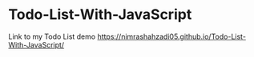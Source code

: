 # Todo-List-With-JavaScript
Link to my Todo List demo
https://nimrashahzadi05.github.io/Todo-List-With-JavaScript/
